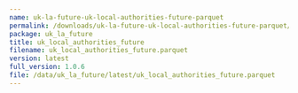 ```yaml
---
name: uk-la-future-uk-local-authorities-future-parquet
permalink: /downloads/uk-la-future-uk-local-authorities-future-parquet/latest
package: uk_la_future
title: uk_local_authorities_future
filename: uk_local_authorities_future.parquet
version: latest
full_version: 1.0.6
file: /data/uk_la_future/latest/uk_local_authorities_future.parquet
---
```

